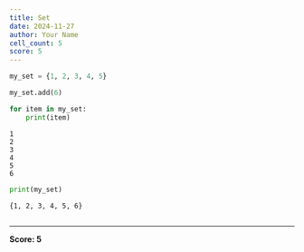 ```yaml
---
title: Set
date: 2024-11-27
author: Your Name
cell_count: 5
score: 5
---
```


```python
my_set = {1, 2, 3, 4, 5}
```


```python
my_set.add(6)
```


```python
for item in my_set:
    print(item)
```

    1
    2
    3
    4
    5
    6



```python
print(my_set)
```

    {1, 2, 3, 4, 5, 6}



```python

```


---
**Score: 5**
